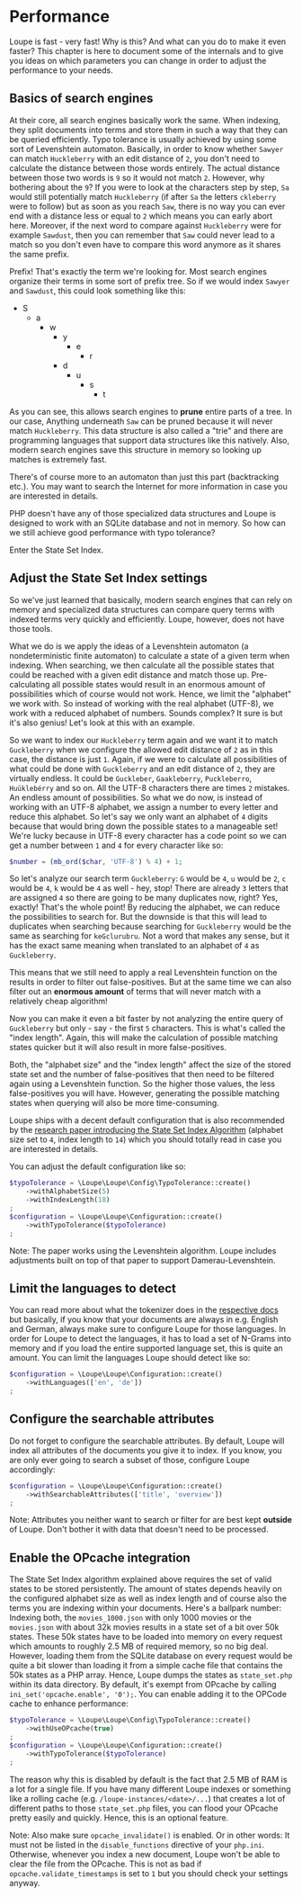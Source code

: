 # Performance

Loupe is fast - very fast! Why is this? And what can you do to make it even faster? This chapter is here to document 
some of the internals and to give you ideas on which parameters you can change in order to adjust the performance to 
your needs.

## Basics of search engines

At their core, all search engines basically work the same. When indexing, they split documents into terms and store 
them in such a way that they can be queried efficiently. Typo tolerance is usually achieved by using some sort of 
Levenshtein automaton. Basically, in order to know whether `Sawyer` can match `Huckleberry` with an edit 
distance of `2`, you don't need to calculate the distance between those words entirely. The actual distance between 
those two words is `9` so it would not match `2`. However, why bothering about the `9`? If you were to look at the 
characters step by step, `Sa` would still potentially match `Huckleberry` (if after `Sa` the letters `ckleberry` 
were to follow) but as soon as you reach `Saw`, there is no way you can ever end with a distance less or equal to 
`2` which means you can early abort here. Moreover, if the next word to compare against `Huckleberry` were for 
example `Sawdust`, then you can remember that `Saw` could never lead to a match so you don't even have to compare 
this word anymore as it shares the same prefix.

Prefix! That's exactly the term we're looking for. Most search engines organize their terms in some sort of prefix 
tree. So if we would index `Sawyer` and `Sawdust`, this could look something like this:

* S
  * a
    * w
      * y
        * e
          * r
      * d
        * u
          * s
            * t

As you can see, this allows search engines to **prune** entire parts of a tree. In our case, Anything underneath 
`Saw` can be pruned because it will never match `Huckleberry`. This data structure is also called a "trie" and there 
are programming languages that support data structures like this natively. Also, modern search engines save this 
structure in memory so looking up matches is extremely fast.

There's of course more to an automaton than just this part (backtracking etc.). You may want to search the 
Internet for more information in case you are interested in details.

PHP doesn't have any of those specialized data structures and Loupe is designed to work with an SQLite database and 
not in memory. So how can we still achieve good performance with typo tolerance?

Enter the State Set Index. 

## Adjust the State Set Index settings

So we've just learned that basically, modern search engines that can rely on memory and specialized data structures 
can compare query terms with indexed terms very quickly and efficiently. Loupe, however, does not have those tools. 

What we do is we apply the ideas of a Levenshtein automaton (a nondeterministic finite automaton) to calculate a 
state of a given term when indexing. When searching, we then calculate all the possible states that could be reached 
with a given edit distance and match those up. Pre-calculating all possible states would result in an enormous 
amount of possibilities which of course would not work. Hence, we limit the "alphabet" we work with. So instead of 
working with the real alphabet (UTF-8), we work with a reduced alphabet of numbers. Sounds complex? It sure is but 
it's also genius! Let's look at this with an example.

So we want to index our `Huckleberry` term again and we want it to match `Guckleberry` when we configure the allowed 
edit distance of `2` as in this case, the distance is just `1`.
Again, if we were to calculate all possibilities of what could be done with `Guckleberry` and an edit distance of 
`2`, they are virtually endless. It could be `Guckleber`, `Gaakleberry`, `Puckleberro`, `Huüklebérry` and so on. All 
the UTF-8 characters there are times `2` mistakes. An endless amount of possibilities. So what we do now, is instead of 
working with an UTF-8 alphabet, we assign a number to every letter and reduce this alphabet. So let's say we only 
want an alphabet of `4` digits because that would bring down the possible states to a manageable set! We're lucky 
because in UTF-8 every character has a code point so we can get a number between `1` and `4` for every character like so:

```php
$number = (mb_ord($char, 'UTF-8') % 4) + 1;
```

So let's analyze our search term `Guckleberry`:  `G` would be `4`, `u` would be `2`, `c` would be `4`, `k` would be 
`4` as well - hey, stop! There are already `3` letters that are assigned `4` so there are going to 
be many duplicates now, right? Yes, exactly! That's the whole point! By reducing the alphabet, we can reduce the 
possibilities to search for. But the downside is that this will lead to duplicates when searching because searching 
for `Guckleberry` would be the same as searching for `keGclurubru`. Not a word that makes any sense, but it has the 
exact same meaning when translated to an alphabet of `4` as `Guckleberry`.

This means that we still need to apply a real Levenshtein function on the results in order to filter out 
false-positives. But at the same time we can also filter out an **enormous amount** of terms that will never match with 
a relatively cheap algorithm!

Now you can make it even a bit faster by not analyzing the entire query of `Guckleberry` but only - say - the first 
`5` characters. This is what's called the "index length". Again, this will make the calculation of possible matching 
states quicker but it will also result in more false-positives.

Both, the "alphabet size" and the "index length" affect the size of the stored state set and the number of 
false-positives that then need to be filtered again using a Levenshtein function. So the higher those values, the 
less false-positives you will have. However, generating the possible matching states when querying will also be more 
time-consuming.

Loupe ships with a decent default configuration that is also recommended by the [research paper introducing the 
State Set Index Algorithm][Paper] (alphabet size set to `4`, index length to `14`) which you should totally read in 
case you are interested in details.

You can adjust the default configuration like so:

```php
$typoTolerance = \Loupe\Loupe\Config\TypoTolerance::create()
    ->withAlphabetSize(5)
    ->withIndexLength(18)
;
$configuration = \Loupe\Loupe\Configuration::create()
    ->withTypoTolerance($typoTolerance)
;
```

Note: The paper works using the Levenshtein algorithm. Loupe includes adjustments built on top of that paper to support
Damerau-Levenshtein.

## Limit the languages to detect

You can read more about what the tokenizer does in the [respective docs](tokenizer.md) but basically, if you know 
that your documents are always in e.g. English and German, always make sure to configure Loupe for those languages. 
In order for Loupe to detect the languages, it has to load a set of N-Grams into memory and if you load the entire 
supported language set, this is quite an amount. You can limit the languages Loupe should detect like so:

```php
$configuration = \Loupe\Loupe\Configuration::create()
    ->withLanguages(['en', 'de'])
;
```

## Configure the searchable attributes

Do not forget to configure the searchable attributes. By default, Loupe will index all attributes of the documents 
you give it to index. If you know, you are only ever going to search a subset of those, configure Loupe accordingly:

```php
$configuration = \Loupe\Loupe\Configuration::create()
    ->withSearchableAttributes(['title', 'overview'])
;
```

Note: Attributes you neither want to search or filter for are best kept **outside** of Loupe. Don't bother it with 
data that doesn't need to be processed.

## Enable the OPcache integration

The State Set Index algorithm explained above requires the set of valid states to be stored persistently. The amount of
states depends heavily on the configured alphabet size as well as index length and of course also the terms you are 
indexing within your documents. Here's a ballpark number: Indexing both, the `movies_1000.json` with only 1000 movies or
the `movies.json` with about 32k movies results in a state set of a bit over 50k states. These 50k states have to be 
loaded into memory on every request which amounts to roughly 2.5 MB of required memory, so no big deal. However, 
loading them from the SQLite database on every request would be quite a bit slower than loading it from a simple 
cache file that contains the 50k states as a PHP array. Hence, Loupe dumps the states as `state_set.php` within its data
directory. By default, it's exempt from OPcache by calling `ini_set('opcache.enable', '0');`. You can enable adding it
to the OPCode cache to enhance performance:

```php
$typoTolerance = \Loupe\Loupe\Config\TypoTolerance::create()
    ->withUseOPcache(true)
;
$configuration = \Loupe\Loupe\Configuration::create()
    ->withTypoTolerance($typoTolerance)
;
```

The reason why this is disabled by default is the fact that 2.5 MB of RAM is a lot for a single file. If you have 
many different Loupe indexes or something like a rolling cache (e.g. `/loupe-instances/<date>/...`) that creates a 
lot of different paths to those `state_set.php` files, you can flood your OPcache pretty easily and quickly.
Hence, this is an optional feature.

Note: Also make sure `opcache_invalidate()` is enabled. Or in other words: It must not be listed in the 
`disable_functions` directive of your `php.ini`. Otherwise, whenever you index a new document, Loupe won't be able to
clear the file from the OPcache. This is not as bad if `opcache.validate_timestamps` is set to `1` but you should 
check your settings anyway.

[Paper]: https://hpi.de/fileadmin/user_upload/fachgebiete/naumann/publications/PDFs/2012_fenz_efficient.pdf